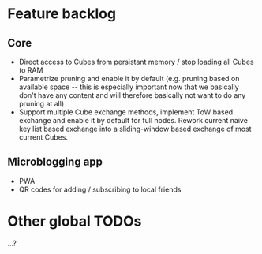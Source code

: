 # Feature backlog
## Core
- Direct access to Cubes from persistant memory / stop loading all Cubes to RAM
- Parametrize pruning and enable it by default
  (e.g. pruning based on available space -- this is especially important
  now that we basically don't have any content and will therefore basically
  not want to do any pruning at all)
- Support multiple Cube exchange methods, implement ToW based exchange and
  enable it by default for full nodes.
  Rework current naive key list based exchange into a sliding-window based
  exchange of most current Cubes.

## Microblogging app
- PWA
- QR codes for adding / subscribing to local friends

# Other global TODOs
...?
